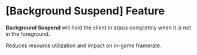# [Background Suspend] Feature

**Background Suspend** will hold the client in stasis completely when it is not in the foreground.  

Reduces resource utilization and impact on in-game framerate.
